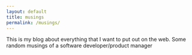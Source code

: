 ```yaml
---
layout: default
title: musings
permalink: /musings/
---
```


This is my blog about everything that I want to put out on the web.
Some random musings of a software developer/product manager

